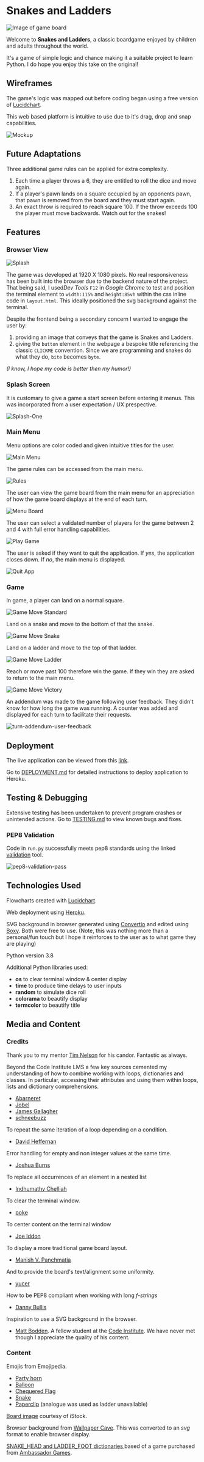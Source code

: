 # **Snakes and Ladders**
![Image of game board](docs/readme/game-image.png "Image of game board") 

Welcome to **Snakes and Ladders**, a classic boardgame enjoyed by children and adults throughout the world.

It's a game of simple logic and chance making it a suitable project to learn Python. 
I do hope you enjoy this take on the original!

## Wireframes
The game's logic was mapped out before coding began using a free version of [Lucidchart](https://www.lucidchart.com/pages/).

This web based platform is intuitive to use due to it's drag, drop and snap capabilities.

![Mockup](docs/wireframes/flowchart.png "Game logic flowchart") 

## Future Adaptations
Three additional game rules can be applied for extra complexity.

1. Each time a player throws a 6, they are entitled to roll the dice and move again.
2. If a player's pawn lands on a square occupied by an opponents pawn, that pawn is removed from the board and they must start again. 
3. An exact throw is required to reach square 100.  If the throw exceeds 100 the player must move backwards. Watch out for the snakes!

## Features
### Browser View

![Splash](docs/readme/live-deployment/splash.png "Splash") 

The game was developed at 1920 X 1080 pixels.  No real responsiveness has been built into the browser due to the backend nature of the project.  That being said, I used*Dev Tools*  `F12` in *Google Chrome* to test and position the terminal element to `width:115%` and `height:85vh` within the css inline code in `layout.html`.  This ideally positioned the svg background against the terminal.

Despite the frontend being a secondary concern I wanted to engage the user by:

1. providing an image that conveys that the game is Snakes and Ladders.
2. giving the `button` element in the webpage a bespoke title referencing the classic `CLICKME` convention.  Since we are programming and snakes do what they do, `bite` becomes `byte`.

*(I know, I hope my code is better then my humor!)*

### Splash Screen
It is customary to give a game a start screen before entering it menus.  This was incorporated from a user expectation / UX prespective.

![Splash-One](docs/readme/live-deployment/splash-one.png "Splash-One") 

### Main Menu
Menu options are color coded and given intuitive titles for the user.

![Main Menu](docs/readme/live-deployment/main-menu.png "Main Menu")

The game rules can be accessed from the main menu.

![Rules](docs/readme/live-deployment/rules.png "Rules")

The user can view the game board from the main menu for an appreciation of how the game board displays at the end of each turn.

![Menu Board](docs/readme/live-deployment/menu-board.png "Menu Board")

The user can select a validated number of players for the game between 2 and 4 with full error handling capabilities.

![Play Game](docs/readme/live-deployment/play-game.png "Play Game")

The user is asked if they want to quit the application.  If *yes*, the application closes down. If *no*, the main menu is displayed.

![Quit App](docs/readme/live-deployment/quit-app.png "Quit App")

### Game
In game, a player can land on a normal square.

![Game Move Standard](docs/readme/live-deployment/game-move-standard.png "Game Move Standard")

Land on a snake and move to the bottom of that the snake.

![Game Move Snake](docs/readme/live-deployment/game-move-snake.png "Game Move Snake")

Land on a ladder and move to the top of that ladder.

![Game Move Ladder](docs/readme/live-deployment/game-move-ladder.png "Game Move Ladder")

Reach or move past 100 therefore win the game.
If they win they are asked to return to the main menu.

![Game Move Victory](docs/readme/live-deployment/game-move-victory.png "Game Move Victory")

An addendum was made to the game following user feedback.  They didn't know for how long the game was running.  A counter was added and displayed for each turn to facilitate their requests.

![turn-addendum-user-feedback](docs/readme/turn-addendum-user-feedback.png "turn-addendum-user-feedback")


## Deployment
The live application can be viewed from this [link](https://snakes-and-ladders-sw.herokuapp.com/).

Go to [DEPLOYMENT.md](DEPLOYMENT.md) for detailed instructions to deploy application to Heroku.

## Testing & Debugging
Extensive testing has been undertaken to prevent program crashes or unintended actions.
Go to [TESTING.md](TESTING.md) to view known bugs and fixes.

### PEP8 Validation
Code in `run.py` successfully meets pep8 standards using the linked [validation](http://pep8online.com/) tool.

![pep8-validation-pass](docs/readme/pep8-validation-pass.png "pep8-validation-pass")

## Technologies Used
Flowcharts created with [Lucidchart](https://www.lucidchart.com/pages/).

Web deployment using [Heroku](https://www.heroku.com/about).

SVG background in browser generated using [Convertio](https://convertio.co/) and edited using [Boxy](https://boxy-svg.com/).  Both were free to use.
(Note, this was nothing more than a personal/fun touch but I hope it reinforces to the user as to what game they are playing)

Python version 3.8

Additional Python libraries used:
- **os** to clear terminal window & center display
- **time** to produce time delays to user inputs
- **random** to simulate dice roll
- **colorama** to beautify display
- **termcolor** to beautify title

## Media and Content
### Credits
Thank you to my mentor [Tim Nelson](https://tim.2bn.dev/) for his candor.  Fantastic as always.

Beyond the Code Institute LMS a few key sources cemented my understanding of how to combine working with loops, dictionaries and classes. In particular, accessing their attributes and using them within loops, lists and dictionary comprehensions.

- [Abarneret](https://stackoverflow.com/a/17662224)
- [Jobel](https://stackoverflow.com/a/41720350)
- [James Gallagher](https://careerkarma.com/blog/python-convert-list-to-dictionary/)
- [schneebuzz](https://stackoverflow.com/a/59999615)

To repeat the same iteration of a loop depending on a condition.
- [David Heffernan](https://stackoverflow.com/a/7293992)

Error handling for empty and non integer values at the same time.
- [Joshua Burns](https://stackoverflow.com/a/4994509)

To replace all occurrences of an element in a nested list
- [Indhumathy Chelliah](https://betterprogramming.pub/10-important-tips-for-using-nested-lists-in-python-38ceca68be35)

To clear the terminal window.
- [poke](https://stackoverflow.com/a/2084628)

To center content on the terminal window
- [Joe Iddon](https://stackoverflow.com/a/52138950)

To display a more traditional game board layout.
- [Manish V. Panchmatia](https://stackoverflow.com/a/55241525)

And to provide the board's text/alignment some uniformity.
- [yucer](https://stackoverflow.com/q/40999973)

How to be PEP8 compliant when working with long *f-strings*
- [Danny Bullis](https://stackoverflow.com/a/69908278)

Inspiration to use a SVG background in the browser.
- [Matt Bodden](https://github.com/MattBCoding). A fellow student at the [Code Institute](https://codeinstitute.net/).  We have never met though I appreciate the quality of his content.

### Content
Emojis from Emojipedia.
- [Party horn](https://emojipedia.org/party-popper/)
- [Balloon](https://emojipedia.org/balloon/)
- [Chequered Flag](https://emojipedia.org/chequered-flag/)
- [Snake](https://emojipedia.org/snake/)
- [Paperclip](https://emojipedia.org/linked-paperclips/) (analogue was used as ladder unavailable)

[Board image](https://www.istockphoto.com/vector/snakes-and-ladders-black-and-white-gm1066160462-285104267 "Board image") courtesy of iStock.

Browser background from [Wallpaper Cave](https://wallpapercave.com/w/wp9142232). This was converted to an *svg* format to enable browser display.

[SNAKE_HEAD and LADDER_FOOT dictionaries ](docs/readme/own-gameboard.png "Own Gameboard") based of a game purchased from [Ambassador Games](http://www.ambassadorgames.com/craftsman-deluxe-game-house.htm).
